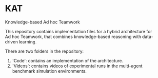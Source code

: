 # KAT
Knowledge-based Ad hoc Teamwork

This repository contains implementation files for a hybrid architecture for Ad hoc Teamwork, that combines knowledge-based reasoning with data-driven learning.

There are two folders in the repository: 

1. 'Code': contains an implementation of the architecture.
2. 'Videos': contains videos of experimental runs in the multi-agent benchmark simulation environments.